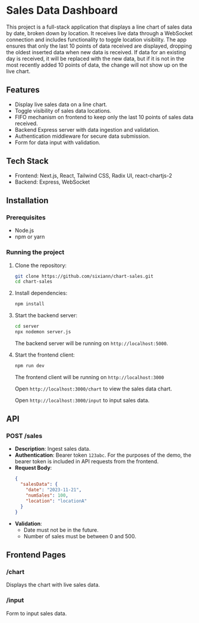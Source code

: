 # Sales Data Dashboard

This project is a full-stack application that displays a line chart of sales data by date, broken down by location. It receives live data through a WebSocket connection and includes functionality to toggle location visibility. The app ensures that only the last 10 points of data received are displayed, dropping the oldest inserted data when new data is received. If data for an existing day is received, it will be replaced with the new data, but if it is not in the most recently added 10 points of data, the change will not show up on the live chart.

## Features
- Display live sales data on a line chart.
- Toggle visibility of sales data locations.
- FIFO mechanism on frontend to keep only the last 10 points of sales data received. 
- Backend Express server with data ingestion and validation.
- Authentication middleware for secure data submission. 
- Form for data input with validation.

## Tech Stack
- Frontend: Next.js, React, Tailwind CSS, Radix UI, react-chartjs-2
- Backend: Express, WebSocket

## Installation

### Prerequisites
- Node.js
- npm or yarn

### Running the project

1. Clone the repository:
    ```bash
    git clone https://github.com/sixiann/chart-sales.git
    cd chart-sales
    ```

2. Install dependencies:
    ```bash
    npm install
    ```

3. Start the backend server:
    ```bash
    cd server
    npx nodemon server.js
    ```
    The backend server will be running on `http://localhost:5000`.

4. Start the frontend client:
    ```bash
    npm run dev
    ```
    The frontend client will be running on `http://localhost:3000`
    
    Open `http://localhost:3000/chart` to view the sales data chart.

    Open `http://localhost:3000/input` to input sales data.

## API

### POST /sales

- **Description**: Ingest sales data.
- **Authentication**: Bearer token `123abc`. For the purposes of the demo, the bearer token is included in API requests from the frontend.
- **Request Body**:
    ```json
    {
      "salesData": {
        "date": "2023-11-21",
        "numSales": 100,
        "location": "locationA"
      }
    }
    ```
- **Validation**:
  - Date must not be in the future.
  - Number of sales must be between 0 and 500.

## Frontend Pages

### /chart
Displays the chart with live sales data.

### /input
Form to input sales data.